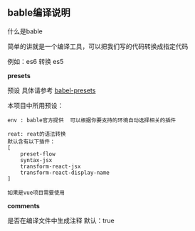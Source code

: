 ## bable编译说明

什么是bable 

简单的讲就是一个编译工具，可以把我们写的代码转换成指定代码

例如：es6 转换 es5

**presets**

预设 具体请参考 [babel-presets](https://babeljs.io/docs/plugins/#presets)

本项目中所用预设：
```
env : bable官方提供  可以根据你要支持的环境自动选择相关的插件

reat: reat的语法转换 
默认含有以下插件：
[
    preset-flow
    syntax-jsx
    transform-react-jsx
    transform-react-display-name
]

如果是vue项目需要使用
```


**comments**

是否在编译文件中生成注释  默认：true  